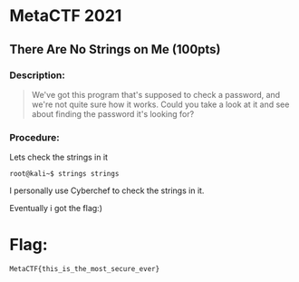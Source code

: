 # MetaCTF 2021

## There Are No Strings on Me (100pts)

### Description: 

>We've got this program that's supposed to check a password, and we're not quite sure how it works. Could you take a look at it and see about finding the password it's looking for?

###  Procedure:
Lets check the strings in it 

```
root@kali~$ strings strings
```

I personally use Cyberchef to check the strings in it.

Eventually i got the flag:)

# Flag: 
```
MetaCTF{this_is_the_most_secure_ever}
```
